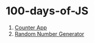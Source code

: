 # 100-days-of-JS


1. [Counter App](/100-days-of-JS/1.CounterApp/index.html)
2. [Random Number Generator]()
